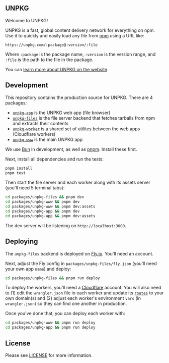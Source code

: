 ## UNPKG

Welcome to UNPKG!

UNPKG is a fast, global content delivery network for everything on npm. Use it to quickly and easily load any file from [npm](https://npmjs.com) using a URL like:

```
https://unpkg.com/:package@:version/:file
```

Where `:package` is the package name, `:version` is the version range, and `:file` is the path to the file in the package.

You can [learn more about UNPKG on the website](https://unpkg.com).

## Development

This repository contains the production source for UNPKG. There are 4 packages:

- [`unpkg-app`](./packages/unpkg-app/) is the UNPKG web app (file browser)
- [`unpkg-files`](./packages/unpkg-files/) is the file server backend that fetches tarballs from npm and extracts their contents
- [`unpkg-worker`](./packages/unpkg-worker/) is a shared set of utilites between the web apps (Cloudflare workers)
- [`unpkg-www`](./packages/unpkg-www/) is the main UNPKG app

We use [Bun](https://bun.sh/) in development, as well as [pnpm](https://pnpm.io/). Install these first.

Next, install all dependencies and run the tests:

```sh
pnpm install
pnpm test
```

Then start the file server and each worker along with its assets server (you'll need 5 terminal tabs):

```sh
cd packages/unpkg-files && pnpm dev
cd packages/unpkg-www && pnpm dev
cd packages/unpkg-www && pnpm dev:assets
cd packages/unpkg-app && pnpm dev
cd packages/unpkg-app && pnpm dev:assets
```

The dev server will be listening on `http://localhost:3000`.

## Deploying

The `unpkg-files` backend is deployed on [Fly.io](https://fly.io). You'll need an account.

Next, adjust the Fly config in `packages/unpkg-files/fly.json` (you'll need your own app `name`) and deploy:

```sh
cd packages/unpkg-files && pnpm run deploy
```

To deploy the workers, you'll need a [Cloudflare](https://cloudflare.com) account. You will also need to (1) edit the `wrangler.json` file in each worker and update its [`routes`](https://developers.cloudflare.com/workers/wrangler/configuration/) to your own domain(s) and (2) adjust each worker's environment `vars` (in `wrangler.json`) so they can find one another in production.

Once you've done that, you can deploy each worker with:

```sh
cd packages/unpkg-www && pnpm run deploy
cd packages/unpkg-app && pnpm run deploy
```

## License

Please see [LICENSE](./LICENSE) for more information.
